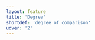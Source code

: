 ```yaml
---
layout: feature
title: 'Degree'
shortdef: 'degree of comparison'
udver: '2'
---
```

<!-- Interlanguage links updated Út zář 29 20:23:07 CEST 2020 -->
